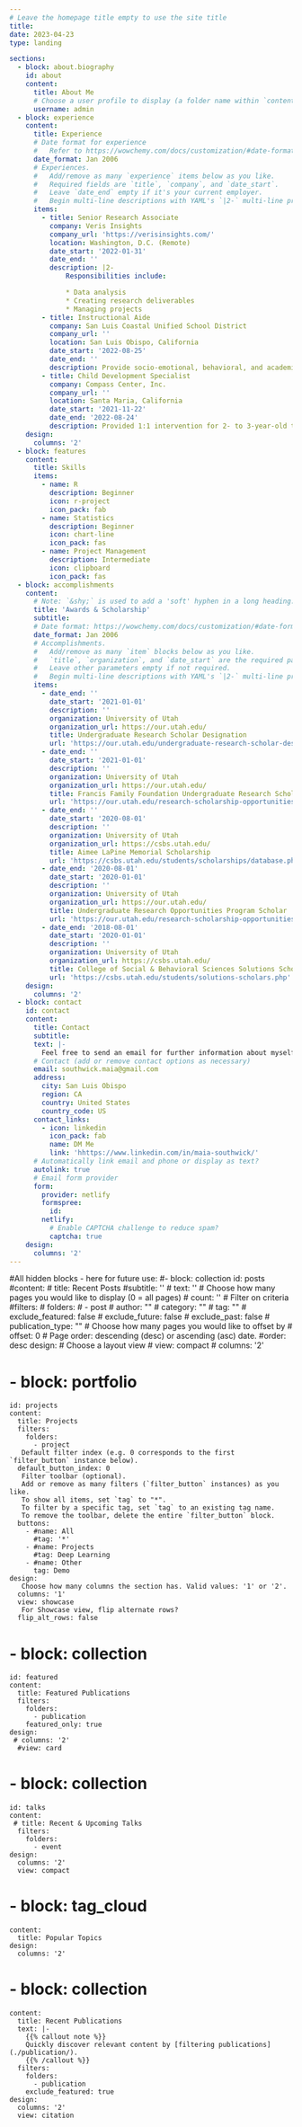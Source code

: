 ```yaml
---
# Leave the homepage title empty to use the site title
title:
date: 2023-04-23
type: landing

sections:
  - block: about.biography
    id: about
    content:
      title: About Me
      # Choose a user profile to display (a folder name within `content/authors/`)
      username: admin
  - block: experience
    content:
      title: Experience
      # Date format for experience
      #   Refer to https://wowchemy.com/docs/customization/#date-format
      date_format: Jan 2006
      # Experiences.
      #   Add/remove as many `experience` items below as you like.
      #   Required fields are `title`, `company`, and `date_start`.
      #   Leave `date_end` empty if it's your current employer.
      #   Begin multi-line descriptions with YAML's `|2-` multi-line prefix.
      items:
        - title: Senior Research Associate
          company: Veris Insights
          company_url: 'https://verisinsights.com/'
          location: Washington, D.C. (Remote)
          date_start: '2022-01-31'
          date_end: ''
          description: |2-
              Responsibilities include:

              * Data analysis
              * Creating research deliverables
              * Managing projects
        - title: Instructional Aide
          company: San Luis Coastal Unified School District
          company_url: ''
          location: San Luis Obispo, California
          date_start: '2022-08-25'
          date_end: ''
          description: Provide socio-emotional, behavioral, and academic support in a kindergarten classroom 
        - title: Child Development Specialist
          company: Compass Center, Inc.
          company_url: ''
          location: Santa Maria, California
          date_start: '2021-11-22'
          date_end: '2022-08-24'
          description: Provided 1:1 intervention for 2- to 3-year-old toddlers
    design:
      columns: '2'
  - block: features
    content:
      title: Skills
      items:
        - name: R
          description: Beginner
          icon: r-project
          icon_pack: fab
        - name: Statistics
          description: Beginner
          icon: chart-line
          icon_pack: fas
        - name: Project Management
          description: Intermediate
          icon: clipboard
          icon_pack: fas
  - block: accomplishments
    content:
      # Note: `&shy;` is used to add a 'soft' hyphen in a long heading.
      title: 'Awards & Scholarship'
      subtitle:
      # Date format: https://wowchemy.com/docs/customization/#date-format
      date_format: Jan 2006
      # Accomplishments.
      #   Add/remove as many `item` blocks below as you like.
      #   `title`, `organization`, and `date_start` are the required parameters.
      #   Leave other parameters empty if not required.
      #   Begin multi-line descriptions with YAML's `|2-` multi-line prefix.
      items:
        - date_end: ''
          date_start: '2021-01-01'
          description: ''
          organization: University of Utah
          organization_url: https://our.utah.edu/
          title: Undergraduate Research Scholar Designation
          url: 'https://our.utah.edu/undergraduate-research-scholar-designation/'
        - date_end: ''
          date_start: '2021-01-01'
          description: ''
          organization: University of Utah
          organization_url: https://our.utah.edu/
          title: Francis Family Foundation Undergraduate Research Scholarship
          url: 'https://our.utah.edu/research-scholarship-opportunities/scholarship-opportunities/francis-fund/'
        - date_end: ''
          date_start: '2020-08-01'
          description: ''
          organization: University of Utah
          organization_url: https://csbs.utah.edu/
          title: Aimee LaPine Memorial Scholarship
          url: 'https://csbs.utah.edu/students/scholarships/database.php'
        - date_end: '2020-08-01'
          date_start: '2020-01-01'
          description: ''
          organization: University of Utah
          organization_url: https://our.utah.edu/
          title: Undergraduate Research Opportunities Program Scholar
          url: 'https://our.utah.edu/research-scholarship-opportunities/urop/'
        - date_end: '2018-08-01'
          date_start: '2020-01-01'
          description: ''
          organization: University of Utah
          organization_url: https://csbs.utah.edu/
          title: College of Social & Behavioral Sciences Solutions Scholar
          url: 'https://csbs.utah.edu/students/solutions-scholars.php'
    design:
      columns: '2'
  - block: contact
    id: contact
    content:
      title: Contact
      subtitle:
      text: |-
        Feel free to send an email for further information about myself, the content you've seen, or anything relevant!
      # Contact (add or remove contact options as necessary)
      email: southwick.maia@gmail.com
      address:
        city: San Luis Obispo
        region: CA
        country: United States
        country_code: US
      contact_links:
        - icon: linkedin
          icon_pack: fab
          name: DM Me
          link: 'hhttps://www.linkedin.com/in/maia-southwick/'
      # Automatically link email and phone or display as text?
      autolink: true
      # Email form provider
      form:
        provider: netlify
        formspree:
          id:
        netlify:
          # Enable CAPTCHA challenge to reduce spam?
          captcha: true
    design:
      columns: '2'
---
```

#All hidden blocks - here for future use:
#- block: collection
    id: posts
    #content:
     # title: Recent Posts
      #subtitle: ''
      # text: ''
      # Choose how many pages you would like to display (0 = all pages)
      # count: ''
      # Filter on criteria
      #filters:
       # folders:
       #   - post
       # author: ""
       # category: ""
       # tag: ""
       # exclude_featured: false
       # exclude_future: false
       # exclude_past: false
       # publication_type: ""
      # Choose how many pages you would like to offset by
     # offset: 0
      # Page order: descending (desc) or ascending (asc) date.
     #order: desc
    design:
      # Choose a layout view
    #  view: compact
     # columns: '2'
#  - block: portfolio
    id: projects
    content:
      title: Projects
      filters:
        folders:
          - project
       Default filter index (e.g. 0 corresponds to the first `filter_button` instance below).
      default_button_index: 0
       Filter toolbar (optional).
       Add or remove as many filters (`filter_button` instances) as you like.
       To show all items, set `tag` to "*".
       To filter by a specific tag, set `tag` to an existing tag name.
       To remove the toolbar, delete the entire `filter_button` block.
      buttons:
        - #name: All
          #tag: '*'
        - #name: Projects
          #tag: Deep Learning
        - #name: Other
          tag: Demo
    design:
       Choose how many columns the section has. Valid values: '1' or '2'.
      columns: '1'
      view: showcase
       For Showcase view, flip alternate rows?
      flip_alt_rows: false
#  - block: collection
    id: featured
    content:
      title: Featured Publications
      filters:
        folders:
          - publication
        featured_only: true
    design:
     # columns: '2'
      #view: card
#  - block: collection
    id: talks
    content:
     # title: Recent & Upcoming Talks
      filters:
        folders:
          - event
    design:
      columns: '2'
      view: compact
#  - block: tag_cloud
    content:
      title: Popular Topics
    design:
      columns: '2'
#  - block: collection
    content:
      title: Recent Publications
      text: |-
        {{% callout note %}}
        Quickly discover relevant content by [filtering publications](./publication/).
        {{% /callout %}}
      filters:
        folders:
          - publication
        exclude_featured: true
    design:
      columns: '2'
      view: citation